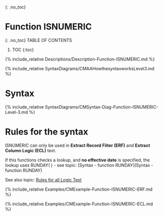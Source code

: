 {: .no_toc}
# Function ISNUMERIC 

{: .no_toc}
TABLE OF CONTENTS 
1. TOC
{:toc}  


{% include_relative Descriptions/Description-Function-ISNUMERIC.md %}

{% include_relative SyntaxDiagrams/CMAAHowthesyntaxworksLevel3.md %}

# Syntax 

{% include_relative SyntaxDiagrams/CMSyntax-Diag-Function-ISNUMERIC-Level-3.md %}

# Rules for the syntax

ISNUMERIC can only be used in **Extract Record Filter (ERF)** and **Extract Column Logic (ECL)** text.

If this functions checks a lookup, and **no effective date** is specified, the lookup uses RUNDAY\( \) - see topic: [Syntax - function RUNDAY](Syntax - function RUNDAY)

See also topic: [Rules for all Logic Text](../../Workbench/RulesforallLogicText.md) 

{% include_relative Examples/CMExample-Function-ISNUMERIC-ERF.md %} 

{% include_relative Examples/CMExample-Function-ISNUMERIC-ECL.md %} 
